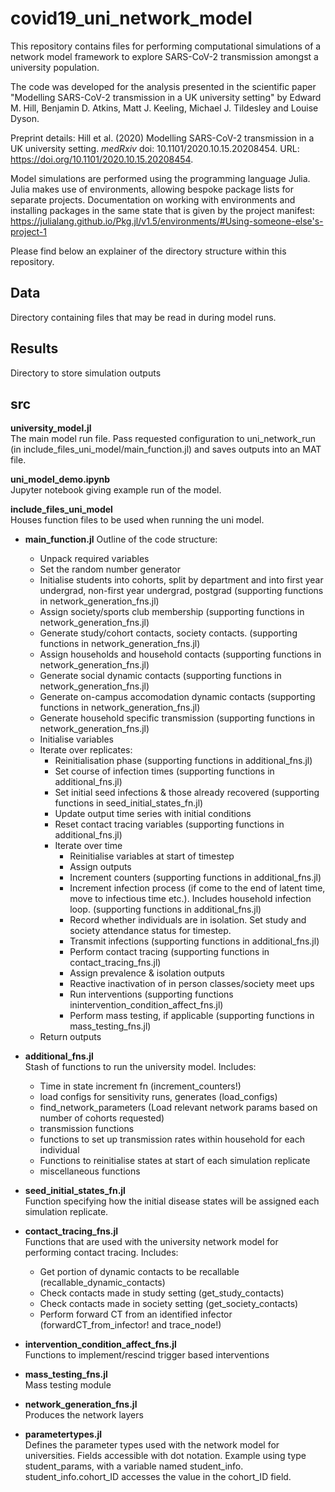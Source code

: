 # covid19_uni_network_model

This repository contains files for performing computational simulations of a network model framework to explore SARS-CoV-2 transmission amongst a university population.

The code was developed for the analysis presented in the scientific paper "Modelling SARS-CoV-2 transmission in a UK university setting" by Edward M. Hill, Benjamin D. Atkins, Matt J. Keeling, Michael J. Tildesley and Louise Dyson.

Preprint details: Hill et al. (2020) Modelling SARS-CoV-2 transmission in a UK university setting. *medRxiv* doi: 10.1101/2020.10.15.20208454. URL: https://doi.org/10.1101/2020.10.15.20208454.

Model simulations are performed using the programming language Julia.
Julia makes use of environments, allowing bespoke package lists for separate projects. Documentation on working with environments and installing packages in the same state that is given by the project manifest: https://julialang.github.io/Pkg.jl/v1.5/environments/#Using-someone-else's-project-1

Please find below an explainer of the directory structure within this repository.

## Data
Directory containing files that may be read in during model runs.

## Results
Directory to store simulation outputs

## src

**university_model.jl**  
The main model run file. Pass requested configuration to uni_network_run (in include_files_uni_model/main_function.jl) and saves outputs into an MAT file.

**uni_model_demo.ipynb**  
Jupyter notebook giving example run of the model.

**include_files_uni_model**  
Houses function files to be used when running the uni model.

- **main_function.jl**
    Outline of the code structure:  
    * Unpack required variables
    * Set the random number generator
    * Initialise students into cohorts, split by department and into first year undergrad, non-first year undergrad, postgrad (supporting functions in network_generation_fns.jl)
    * Assign society/sports club membership  (supporting functions in network_generation_fns.jl)
    * Generate study/cohort contacts, society contacts. (supporting functions in network_generation_fns.jl)
    * Assign households and household contacts (supporting functions in network_generation_fns.jl)
    * Generate social dynamic contacts (supporting functions in network_generation_fns.jl)
    * Generate on-campus accomodation dynamic contacts (supporting functions in network_generation_fns.jl)
    * Generate household specific transmission (supporting functions in network_generation_fns.jl)
    * Initialise variables
    * Iterate over replicates:
        - Reinitialisation phase (supporting functions in additional_fns.jl)
        - Set course of infection times (supporting functions in additional_fns.jl)
        - Set initial seed infections & those already recovered (supporting functions in seed_initial_states_fn.jl)
        - Update output time series with initial conditions
        - Reset contact tracing variables (supporting functions in additional_fns.jl)
        - Iterate over time
            - Reinitialise variables at start of timestep
            - Assign outputs
            - Increment counters (supporting functions in additional_fns.jl)
            - Increment infection process (if come to the end of latent time, move to infectious time etc.). Includes household infection loop. (supporting functions in additional_fns.jl)
            - Record whether individuals are in isolation. Set study and society attendance status for timestep.
            - Transmit infections (supporting functions in additional_fns.jl)
            - Perform contact tracing (supporting functions in contact_tracing_fns.jl)
            - Assign prevalence & isolation outputs
            - Reactive inactivation of in person classes/society meet ups
            - Run interventions (supporting functions inintervention_condition_affect_fns.jl)
            - Perform mass testing, if applicable (supporting functions in mass_testing_fns.jl)
    * Return outputs

- **additional_fns.jl**   
    Stash of functions to run the university model. Includes:  
    * Time in state increment fn (increment_counters!)
    * load configs for sensitivity runs, generates (load_configs)
    * find_network_parameters (Load relevant network params based on number of cohorts requested)
    * transmission functions
    * functions to set up transmission rates within household for each individual
    * Functions to reinitialise states at start of each simulation replicate
    * miscellaneous functions

- **seed_initial_states_fn.jl**   
    Function specifying how the initial disease states will be assigned each simulation replicate.

- **contact_tracing_fns.jl**  
    Functions that are used with the university network model for performing contact tracing. Includes:
    * Get portion of dynamic contacts to be recallable (recallable_dynamic_contacts)
    * Check contacts made in study setting (get_study_contacts)
    * Check contacts made in society setting (get_society_contacts)
    * Perform forward CT from an identified infector (forwardCT_from_infector! and trace_node!)

- **intervention_condition_affect_fns.jl**  
    Functions to implement/rescind trigger based interventions

- **mass_testing_fns.jl**  
    Mass testing module

- **network_generation_fns.jl**  
    Produces the network layers

- **parametertypes.jl**  
    Defines the parameter types used with the network model for universities. Fields accessible with dot notation. Example using type student_params, with a variable named student_info. student_info.cohort_ID accesses the value in the cohort_ID field.
